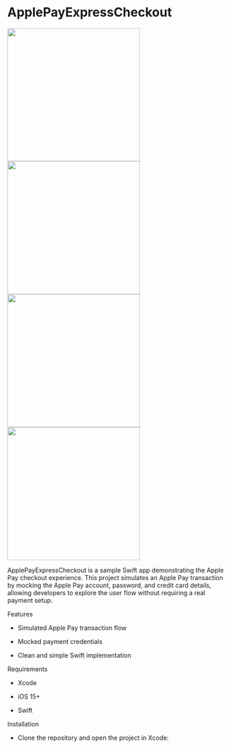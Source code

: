 # ApplePayExpressCheckout

<img src="https://github.com/user-attachments/assets/7bab1bab-6cff-4b24-a3d1-3c40d5b3c13e" width="300" style="margin-right:26px;">

<img src="https://github.com/user-attachments/assets/9d9bb74f-fbf6-4d07-bf5f-853e81ecf72f" width="300" style="margin-right:26px;">

<img src="https://github.com/user-attachments/assets/09824ed3-8546-4244-b37c-684fb058770d" width="300" style="margin-right:26px;">

<img src="https://github.com/user-attachments/assets/a7588158-e94e-406a-b396-ea8fb54afe1e" width="300" style="margin-right:26px;">

ApplePayExpressCheckout is a sample Swift app demonstrating the Apple Pay checkout experience. This project simulates an Apple Pay transaction by mocking the Apple Pay account, password, and credit card details, allowing developers to explore the user flow without requiring a real payment setup.

Features

* Simulated Apple Pay transaction flow

* Mocked payment credentials

* Clean and simple Swift implementation

Requirements

* Xcode

* iOS 15+

* Swift

Installation

* Clone the repository and open the project in Xcode:
